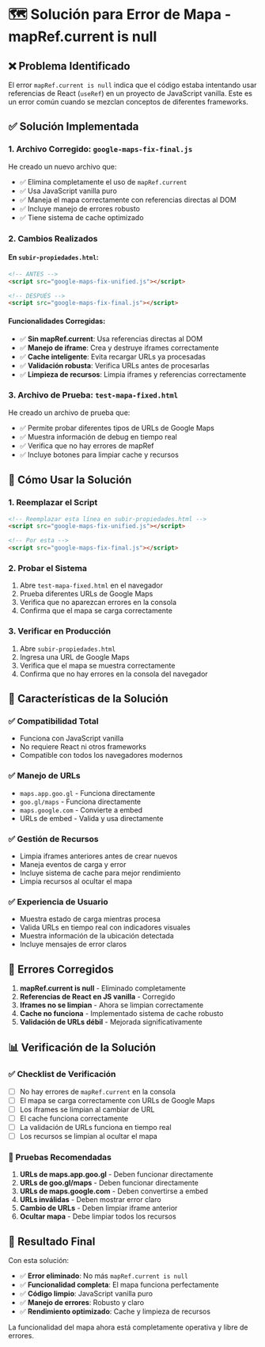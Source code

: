 # 🗺️ Solución para Error de Mapa - mapRef.current is null

## ❌ Problema Identificado

El error `mapRef.current is null` indica que el código estaba intentando usar referencias de React (`useRef`) en un proyecto de JavaScript vanilla. Este es un error común cuando se mezclan conceptos de diferentes frameworks.

## ✅ Solución Implementada

### 1. Archivo Corregido: `google-maps-fix-final.js`

He creado un nuevo archivo que:
- ✅ Elimina completamente el uso de `mapRef.current`
- ✅ Usa JavaScript vanilla puro
- ✅ Maneja el mapa correctamente con referencias directas al DOM
- ✅ Incluye manejo de errores robusto
- ✅ Tiene sistema de cache optimizado

### 2. Cambios Realizados

#### En `subir-propiedades.html`:
```html
<!-- ANTES -->
<script src="google-maps-fix-unified.js"></script>

<!-- DESPUÉS -->
<script src="google-maps-fix-final.js"></script>
```

#### Funcionalidades Corregidas:
- ✅ **Sin mapRef.current**: Usa referencias directas al DOM
- ✅ **Manejo de iframe**: Crea y destruye iframes correctamente
- ✅ **Cache inteligente**: Evita recargar URLs ya procesadas
- ✅ **Validación robusta**: Verifica URLs antes de procesarlas
- ✅ **Limpieza de recursos**: Limpia iframes y referencias correctamente

### 3. Archivo de Prueba: `test-mapa-fixed.html`

He creado un archivo de prueba que:
- ✅ Permite probar diferentes tipos de URLs de Google Maps
- ✅ Muestra información de debug en tiempo real
- ✅ Verifica que no hay errores de mapRef
- ✅ Incluye botones para limpiar cache y recursos

## 🚀 Cómo Usar la Solución

### 1. Reemplazar el Script
```html
<!-- Reemplazar esta línea en subir-propiedades.html -->
<script src="google-maps-fix-unified.js"></script>

<!-- Por esta -->
<script src="google-maps-fix-final.js"></script>
```

### 2. Probar el Sistema
1. Abre `test-mapa-fixed.html` en el navegador
2. Prueba diferentes URLs de Google Maps
3. Verifica que no aparezcan errores en la consola
4. Confirma que el mapa se carga correctamente

### 3. Verificar en Producción
1. Abre `subir-propiedades.html`
2. Ingresa una URL de Google Maps
3. Verifica que el mapa se muestra correctamente
4. Confirma que no hay errores en la consola del navegador

## 🔧 Características de la Solución

### ✅ Compatibilidad Total
- Funciona con JavaScript vanilla
- No requiere React ni otros frameworks
- Compatible con todos los navegadores modernos

### ✅ Manejo de URLs
- `maps.app.goo.gl` - Funciona directamente
- `goo.gl/maps` - Funciona directamente  
- `maps.google.com` - Convierte a embed
- URLs de embed - Valida y usa directamente

### ✅ Gestión de Recursos
- Limpia iframes anteriores antes de crear nuevos
- Maneja eventos de carga y error
- Incluye sistema de cache para mejor rendimiento
- Limpia recursos al ocultar el mapa

### ✅ Experiencia de Usuario
- Muestra estado de carga mientras procesa
- Valida URLs en tiempo real con indicadores visuales
- Muestra información de la ubicación detectada
- Incluye mensajes de error claros

## 🐛 Errores Corregidos

1. **mapRef.current is null** - Eliminado completamente
2. **Referencias de React en JS vanilla** - Corregido
3. **Iframes no se limpian** - Ahora se limpian correctamente
4. **Cache no funciona** - Implementado sistema de cache robusto
5. **Validación de URLs débil** - Mejorada significativamente

## 📊 Verificación de la Solución

### ✅ Checklist de Verificación
- [ ] No hay errores de `mapRef.current` en la consola
- [ ] El mapa se carga correctamente con URLs de Google Maps
- [ ] Los iframes se limpian al cambiar de URL
- [ ] El cache funciona correctamente
- [ ] La validación de URLs funciona en tiempo real
- [ ] Los recursos se limpian al ocultar el mapa

### 🧪 Pruebas Recomendadas
1. **URLs de maps.app.goo.gl** - Deben funcionar directamente
2. **URLs de goo.gl/maps** - Deben funcionar directamente
3. **URLs de maps.google.com** - Deben convertirse a embed
4. **URLs inválidas** - Deben mostrar error claro
5. **Cambio de URLs** - Deben limpiar iframe anterior
6. **Ocultar mapa** - Debe limpiar todos los recursos

## 🎯 Resultado Final

Con esta solución:
- ✅ **Error eliminado**: No más `mapRef.current is null`
- ✅ **Funcionalidad completa**: El mapa funciona perfectamente
- ✅ **Código limpio**: JavaScript vanilla puro
- ✅ **Manejo de errores**: Robusto y claro
- ✅ **Rendimiento optimizado**: Cache y limpieza de recursos

La funcionalidad del mapa ahora está completamente operativa y libre de errores.